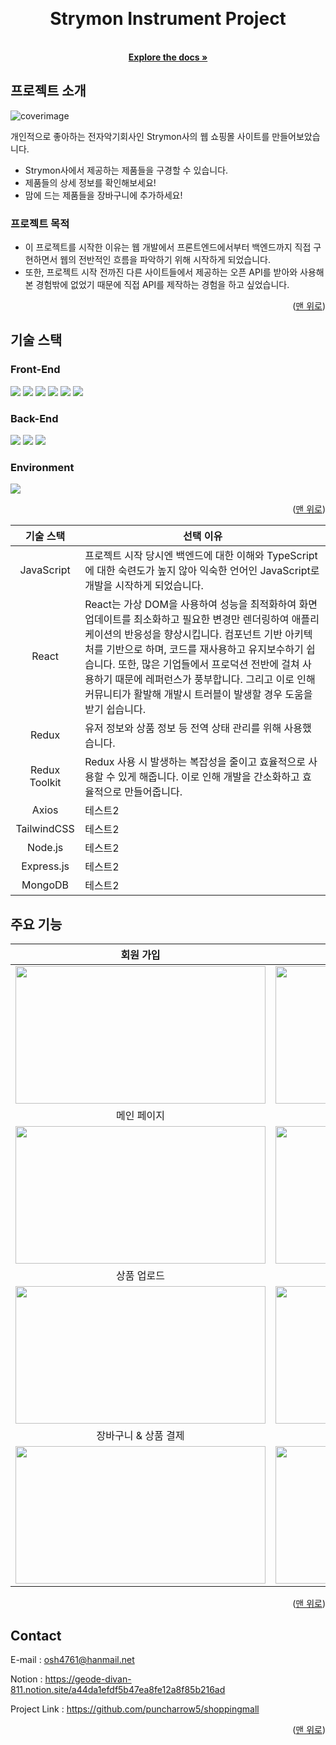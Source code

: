 <!-- PROJECT LOGO -->
<a name="readme-top"></a>
<br />
<div align="center">
  <h1 align="center">Strymon Instrument Project</h1>

  <p align="center">
    <br />
    <a href="https://github.com/puncharrow5/shoppingmall"><strong>Explore the docs »</strong></a>
    <br />
  </p>
</div>



<!-- ABOUT THE PROJECT -->
## 프로젝트 소개

![coverimage](https://github.com/puncharrow5/shoppingmall/assets/45795161/5630abfa-0fa9-45e8-aa78-48e72aef748e)

개인적으로 좋아하는 전자악기회사인 Strymon사의 웹 쇼핑몰 사이트를 만들어보았습니다.

* Strymon사에서 제공하는 제품들을 구경할 수 있습니다.
* 제품들의 상세 정보를 확인해보세요!
* 맘에 드는 제품들을 장바구니에 추가하세요!

### 프로젝트 목적
* 이 프로젝트를 시작한 이유는 웹 개발에서 프론트엔드에서부터 백엔드까지 직접 구현하면서 웹의 전반적인 흐름을 파악하기 위해 시작하게 되었습니다.
* 또한, 프로젝트 시작 전까진 다른 사이트들에서 제공하는 오픈 API를 받아와 사용해본 경험밖에 없었기 때문에 직접 API를 제작하는 경험을 하고 싶었습니다.

<p align="right">(<a href="#readme-top">맨 위로</a>)</p>


<!-- Stacks -->
## 기술 스택
### Front-End
<div>
  <img src="https://img.shields.io/badge/javascript-F7DF1E?style=for-the-badge&logo=javascript&logoColor=black">
  <img src="https://img.shields.io/badge/react-61DAFB?style=for-the-badge&logo=react&logoColor=black">
  <img src="https://img.shields.io/badge/redux-7649bd?style=for-the-badge&logo=redux&logoColor=white">
  <img src="https://img.shields.io/badge/reduxtoolkit-7649bd?style=for-the-badge&logo=redux&logoColor=white">
  <img src="https://img.shields.io/badge/Axios-5A29E4?style=for-the-badge&logo=Axios&logoColor=white">
  <img src="https://img.shields.io/badge/tailwindcss-06B6D4?style=for-the-badge&logo=tailwindcss&logoColor=white">
</div>

### Back-End
<div>
  <img src="https://img.shields.io/badge/node.js-339933?style=for-the-badge&logo=node.js&logoColor=white">
  <img src="https://img.shields.io/badge/express-000000?style=for-the-badge&logo=express&logoColor=white">
  <img src="https://img.shields.io/badge/mongodb-47A248?style=for-the-badge&logo=mongodb&logoColor=white">
</div>

### Environment
<div>
  <img src="https://img.shields.io/badge/Github-181717?style=for-the-badge&logo=Github&logoColor=white">
</div>

<p align="right">(<a href="#readme-top">맨 위로</a>)</p>

|기술 스택|선택 이유|
|:-----:|---|
|JavaScript|프로젝트 시작 당시엔 백엔드에 대한 이해와 TypeScript에 대한 숙련도가 높지 않아 익숙한 언어인 JavaScript로 개발을 시작하게 되었습니다.|
|React|React는 가상 DOM을 사용하여 성능을 최적화하여 화면 업데이트를 최소화하고 필요한 변경만 렌더링하여 애플리케이션의 반응성을 향상시킵니다. 컴포넌트 기반 아키텍처를 기반으로 하며, 코드를 재사용하고 유지보수하기 쉽습니다. 또한, 많은 기업들에서 프로덕션 전반에 걸쳐 사용하기 때문에 레퍼런스가 풍부합니다. 그리고 이로 인해 커뮤니티가 활발해 개발시 트러블이 발생할 경우 도움을 받기 쉽습니다.|
|Redux|유저 정보와 상품 정보 등 전역 상태 관리를 위해 사용했습니다.|
|Redux Toolkit|Redux 사용 시 발생하는 복잡성을 줄이고 효율적으로 사용할 수 있게 해줍니다. 이로 인해 개발을 간소화하고 효율적으로 만들어줍니다.|
|Axios|테스트2|
|TailwindCSS|테스트2|
|Node.js|테스트2|
|Express.js|테스트2|
|MongoDB|테스트2|


<!-- MainFunctions -->
## 주요 기능

|회원 가입|로그인|
|:---:|:---:|
|<img src="https://github.com/puncharrow5/shoppingmall/assets/45795161/5e9f2ab2-444d-4831-8a6e-661bce351660" width="400px" height="220px">|<img src="https://github.com/puncharrow5/shoppingmall/assets/45795161/1e274a3b-90d2-43d6-97d6-10fcf115ffd3" width="400px" height="220px">|
|메인 페이지|상품 검색|
|<img src="https://github.com/puncharrow5/shoppingmall/assets/45795161/367ad46e-21f3-4c52-96e2-8d92e4f8a5b5" width="400px" height="220px">|<img src="https://github.com/puncharrow5/shoppingmall/assets/45795161/e9410d0c-8c88-43fb-97ab-b93145f80857" width="400px" height="220px">|
|상품 업로드|상품 상세 페이지|
|<img src="https://github.com/puncharrow5/shoppingmall/assets/45795161/3b23fcb1-3ac2-4e1a-995f-4bee7243fdd2" width="400px" height="220px">|<img src="https://github.com/puncharrow5/shoppingmall/assets/45795161/845328ab-9837-4fb1-a952-cc5bcc820d5a" width="400px" height="220px">|
|장바구니 & 상품 결제|주 내역 확인|
|<img src="https://github.com/puncharrow5/shoppingmall/assets/45795161/5952efd1-4ce6-4430-8769-13d683c6b1ef" width="400px" height="220px">|<img src="https://github.com/puncharrow5/shoppingmall/assets/45795161/e0926ff1-0e18-4271-8f7c-bf0d3388348d" width="400px" height="220px">|

<p align="right">(<a href="#readme-top">맨 위로</a>)</p>



<!-- CONTACT -->
## Contact

E-mail : osh4761@hanmail.net

Notion : https://geode-divan-811.notion.site/a44da1efdf5b47ea8fe12a8f85b216ad

Project Link : https://github.com/puncharrow5/shoppingmall

<p align="right">(<a href="#readme-top">맨 위로</a>)</p>





